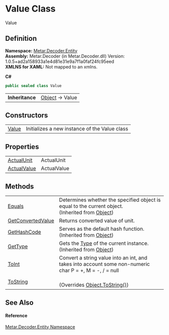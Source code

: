 # Value Class


Value



## Definition
**Namespace:** <a href="N_Metar_Decoder_Entity.md">Metar.Decoder.Entity</a>  
**Assembly:** Metar.Decoder (in Metar.Decoder.dll) Version: 1.0.5+ad2a158933a1e4d81e31e9a7f1a0faf24fc95eed  
**XMLNS for XAML:** Not mapped to an xmlns.

**C#**
``` C#
public sealed class Value
```

<table><tr><td><strong>Inheritance</strong></td><td><a href="https://learn.microsoft.com/dotnet/api/system.object" target="_blank" rel="noopener noreferrer">Object</a>  →  Value</td></tr>
</table>



## Constructors
<table>
<tr>
<td><a href="M_Metar_Decoder_Entity_Value__ctor.md">Value</a></td>
<td>Initializes a new instance of the Value class</td></tr>
</table>

## Properties
<table>
<tr>
<td><a href="P_Metar_Decoder_Entity_Value_ActualUnit.md">ActualUnit</a></td>
<td>ActualUnit</td></tr>
<tr>
<td><a href="P_Metar_Decoder_Entity_Value_ActualValue.md">ActualValue</a></td>
<td>ActualValue</td></tr>
</table>

## Methods
<table>
<tr>
<td><a href="https://learn.microsoft.com/dotnet/api/system.object.equals#system-object-equals(system-object)" target="_blank" rel="noopener noreferrer">Equals</a></td>
<td>Determines whether the specified object is equal to the current object.<br />(Inherited from <a href="https://learn.microsoft.com/dotnet/api/system.object" target="_blank" rel="noopener noreferrer">Object</a>)</td></tr>
<tr>
<td><a href="M_Metar_Decoder_Entity_Value_GetConvertedValue.md">GetConvertedValue</a></td>
<td>Returns converted value of unit.</td></tr>
<tr>
<td><a href="https://learn.microsoft.com/dotnet/api/system.object.gethashcode" target="_blank" rel="noopener noreferrer">GetHashCode</a></td>
<td>Serves as the default hash function.<br />(Inherited from <a href="https://learn.microsoft.com/dotnet/api/system.object" target="_blank" rel="noopener noreferrer">Object</a>)</td></tr>
<tr>
<td><a href="https://learn.microsoft.com/dotnet/api/system.object.gettype" target="_blank" rel="noopener noreferrer">GetType</a></td>
<td>Gets the <a href="https://learn.microsoft.com/dotnet/api/system.type" target="_blank" rel="noopener noreferrer">Type</a> of the current instance.<br />(Inherited from <a href="https://learn.microsoft.com/dotnet/api/system.object" target="_blank" rel="noopener noreferrer">Object</a>)</td></tr>
<tr>
<td><a href="M_Metar_Decoder_Entity_Value_ToInt.md">ToInt</a></td>
<td>Convert a string value into an int, and takes into account some non-numeric char P = +, M = -, / = null</td></tr>
<tr>
<td><a href="M_Metar_Decoder_Entity_Value_ToString.md">ToString</a></td>
<td><br />(Overrides <a href="https://learn.microsoft.com/dotnet/api/system.object.tostring" target="_blank" rel="noopener noreferrer">Object.ToString()</a>)</td></tr>
</table>

## See Also


#### Reference
<a href="N_Metar_Decoder_Entity.md">Metar.Decoder.Entity Namespace</a>  
